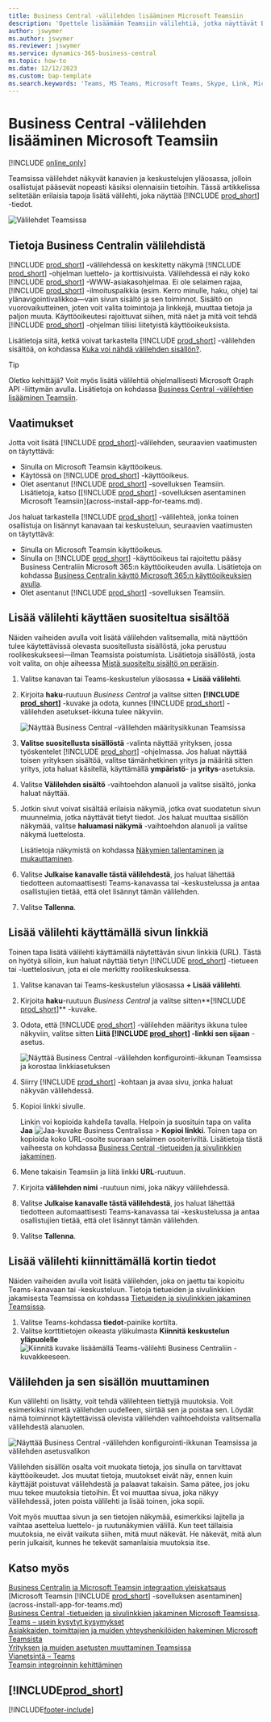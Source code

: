 ```yaml
---
title: Business Central -välilehden lisääminen Microsoft Teamsiin
description: 'Opettele lisäämään Teamsiin välilehtiä, jotka näyttävät Business Central -sivut.'
author: jswymer
ms.author: jswymer
ms.reviewer: jswymer
ms.service: dynamics-365-business-central
ms.topic: how-to
ms.date: 12/12/2023
ms.custom: bap-template
ms.search.keywords: 'Teams, MS Teams, Microsoft Teams, Skype, Link, Microsoft 365, collaborate, collaboration, teamwork, share records, tab'
---
```


# <a name="add-business-central-tab-in-microsoft-teams"></a>Business Central -välilehden lisääminen Microsoft Teamsiin

[!INCLUDE [online_only](includes/online_only.md)]

Teamsissa välilehdet näkyvät kanavien ja keskustelujen yläosassa, jolloin osallistujat pääsevät nopeasti käsiksi olennaisiin tietoihin. Tässä artikkelissa selitetään erilaisia tapoja lisätä välilehti, joka näyttää [!INCLUDE [prod_short](includes/prod_short.md)] -tiedot.

![Välilehdet Teamsissa](media/teams-tabs-border.png)

## <a name="about-business-central-tabs"></a>Tietoja Business Centralin välilehdistä

[!INCLUDE [prod_short](includes/prod_short.md)] -välilehdessä on keskitetty näkymä [!INCLUDE [prod_short](includes/prod_short.md)] -ohjelman luettelo- ja korttisivuista. Välilehdessä ei näy koko [!INCLUDE [prod_short](includes/prod_short.md)] -WWW-asiakasohjelmaa. Ei ole selaimen rajaa, [!INCLUDE [prod_short](includes/prod_short.md)] -ilmoituspalkkia (esim. Kerro minulle, haku, ohje) tai ylänavigointivalikkoa&mdash;vain sivun sisältö ja sen toiminnot. Sisältö on vuorovaikutteinen, joten voit valita toimintoja ja linkkejä, muuttaa tietoja ja paljon muuta. Käyttöoikeutesi rajoittuvat siihen, mitä näet ja mitä voit tehdä [!INCLUDE [prod_short](includes/prod_short.md)] -ohjelman tiliisi liitetyistä käyttöoikeuksista.

Lisätietoja siitä, ketkä voivat tarkastella [!INCLUDE [prod_short](includes/prod_short.md)] -välilehden sisältöä, on kohdassa [Kuka voi nähdä välilehden sisällön?](/dynamics365/business-central/teams-faq?tabs=tabs#who-can-view).

> [!TIP]
> Oletko kehittäjä? Voit myös lisätä välilehtiä ohjelmallisesti Microsoft Graph API -liittymän avulla. Lisätietoja on kohdassa [Business Central -välilehtien lisääminen Teamsiin](/dynamics365/business-central/dev-itpro/developer/devenv-develop-for-teams-tabs).  

## <a name="prerequisites"></a>Vaatimukset

Jotta voit lisätä [!INCLUDE [prod_short](includes/prod_short.md)]-välilehden, seuraavien vaatimusten on täytyttävä:

- Sinulla on Microsoft Teamsin käyttöoikeus.
- Käytössä on [!INCLUDE [prod_short](includes/prod_short.md)] -käyttöoikeus.
- Olet asentanut [!INCLUDE [prod_short](includes/prod_short.md)] -sovelluksen Teamsiin. Lisätietoja, katso [[!INCLUDE [prod_short](includes/prod_short.md)] -sovelluksen asentaminen Microsoft Teamsiin](across-install-app-for-teams.md).

Jos haluat tarkastella [!INCLUDE [prod_short](includes/prod_short.md)] -välilehteä, jonka toinen osallistuja on lisännyt kanavaan tai keskusteluun, seuraavien vaatimusten on täytyttävä:

- Sinulla on Microsoft Teamsin käyttöoikeus.
- Sinulla on [!INCLUDE [prod_short](includes/prod_short.md)] -käyttöoikeus tai rajoitettu pääsy Business Centraliin Microsoft 365:n käyttöoikeuden avulla. Lisätietoja on kohdassa [Business Centralin käyttö Microsoft 365:n käyttöoikeuksien avulla](admin-access-with-m365-license.md).
- Olet asentanut [!INCLUDE [prod_short](includes/prod_short.md)] -sovelluksen Teamsiin.

## <a name="add-tab-using-recommended-content"></a>Lisää välilehti käyttäen suositeltua sisältöä

Näiden vaiheiden avulla voit lisätä välilehden valitsemalla, mitä näyttöön tulee käytettävissä olevasta suositellusta sisällöstä, joka perustuu roolikeskukseesi&mdash;ilman Teamsista poistumista. Lisätietoja sisällöstä, josta voit valita, on ohje aiheessa [Mistä suositeltu sisältö on peräisin](/dynamics365/business-central/teams-faq?tabs=tabs#where-does-the-recommended-content-come-from).

1. Valitse kanavan tai Teams-keskustelun yläosassa **+ Lisää välilehti**.
2. Kirjoita **haku**-ruutuun *Business Central* ja valitse sitten **[!INCLUDE [prod_short](includes/prod_short.md)]** -kuvake ja odota, kunnes [!INCLUDE [prod_short](includes/prod_short.md)] -välilehden asetukset-ikkuna tulee näkyviin.

   ![Näyttää Business Central -välilehden määritysikkunan Teamsissa](media/teams-bc-tab-config-window.png)

3. **Valitse suositellusta sisällöstä** -valinta näyttää yrityksen, jossa työskentelet [!INCLUDE [prod_short](includes/prod_short.md)] -ohjelmassa. Jos haluat näyttää toisen yrityksen sisältöä, valitse tämänhetkinen yritys ja määritä sitten yritys, jota haluat käsitellä, käyttämällä **ympäristö**- ja **yritys**-asetuksia.
4. Valitse **Välilehden sisältö** -vaihtoehdon alanuoli ja valitse sisältö, jonka haluat näyttää.

   <!-- The list shows all pages that are bookmarked on your role center in [!INCLUDE [prod_short](includes/prod_short.md)]. To learn more about the content that you can choose from, see [Where does the recommended content come from?](teams-faq.md#recommended-content).-->
5. Jotkin sivut voivat sisältää erilaisia näkymiä, jotka ovat suodatetun sivun muunnelmia, jotka näyttävät tietyt tiedot. Jos haluat muuttaa sisällön näkymää, valitse **haluamasi näkymä** -vaihtoehdon alanuoli ja valitse näkymä luettelosta.

   Lisätietoja näkymistä on kohdassa [Näkymien tallentaminen ja mukauttaminen](ui-views.md).
6. Valitse **Julkaise kanavalle tästä välilehdestä**, jos haluat lähettää tiedotteen automaattisesti Teams-kanavassa tai -keskustelussa ja antaa osallistujien tietää, että olet lisännyt tämän välilehden.
7. Valitse **Tallenna**.

## <a name="add-tab-using-a-page-link"></a>Lisää välilehti käyttämällä sivun linkkiä

Toinen tapa lisätä välilehti käyttämällä näytettävän sivun linkkiä (URL). Tästä on hyötyä silloin, kun haluat näyttää tietyn [!INCLUDE [prod_short](includes/prod_short.md)] -tietueen tai -luettelosivun, jota ei ole merkitty roolikeskuksessa.

1. Valitse kanavan tai Teams-keskustelun yläosassa **+ Lisää välilehti**.
2. Kirjoita **haku**-ruutuun *Business Central* ja valitse sitten**[!INCLUDE [prod_short](includes/prod_short.md)]** -kuvake.
3. Odota, että [!INCLUDE [prod_short](includes/prod_short.md)] -välilehden määritys ikkuna tulee näkyviin, valitse sitten **Liitä [!INCLUDE [prod_short](includes/prod_short.md)] -linkki sen sijaan** -asetus.

   ![Näyttää Business Central -välilehden konfigurointi-ikkunan Teamsissa ja korostaa linkkiasetuksen](media/teams-bc-tab-config-window-page-link.png)
4. Siirry [!INCLUDE [prod_short](includes/prod_short.md)] -kohtaan ja avaa sivu, jonka haluat näkyvän välilehdessä.
5. Kopioi linkki sivulle.

   Linkin voi kopioida kahdella tavalla. Helpoin ja suosituin tapa on valita **Jaa** ![Jaa-kuvake Business Centralissa](media/share-icon.png) > **Kopioi linkki**. Toinen tapa on kopioida koko URL-osoite suoraan selaimen osoiteriviltä. Lisätietoja tästä vaiheesta on kohdassa [Business Central -tietueiden ja sivulinkkien jakaminen](across-working-with-teams.md).

6. Mene takaisin Teamsiin ja liitä linkki **URL**-ruutuun.
7. Kirjoita **välilehden nimi** -ruutuun nimi, joka näkyy välilehdessä.
8. Valitse **Julkaise kanavalle tästä välilehdestä**, jos haluat lähettää tiedotteen automaattisesti Teams-kanavassa tai -keskustelussa ja antaa osallistujien tietää, että olet lisännyt tämän välilehden.
9. Valitse **Tallenna**.

## <a name="add-tab-by-pinning-card-details"></a>Lisää välilehti kiinnittämällä kortin tiedot

Näiden vaiheiden avulla voit lisätä välilehden, joka on jaettu tai kopioitu Teams-kanavaan tai -keskusteluun. Tietoja tietueiden ja sivulinkkien jakamisesta Teamsissa on kohdassa [Tietueiden ja sivulinkkien jakaminen Teamsissa](across-working-with-teams.md).

1. Valitse Teams-kohdassa **tiedot**-painike kortilta.
2. Valitse korttitietojen oikeasta yläkulmasta **Kiinnitä keskustelun yläpuolelle** ![Kiinnitä kuvake lisäämällä Teams-välilehti Business Centraliin](media/pin-teams.png) -kuvakkeeseen.

## <a name="change-a-tab-and-its-content"></a>Välilehden ja sen sisällön muuttaminen

Kun välilehti on lisätty, voit tehdä välilehteen tiettyjä muutoksia. Voit esimerkiksi nimetä välilehden uudelleen, siirtää sen ja poistaa sen. Löydät nämä toiminnot käytettävissä olevista välilehden vaihtoehdoista valitsemalla välilehdestä alanuolen.

![Näyttää Business Central -välilehden konfigurointi-ikkunan Teamsissa ja välilehden asetusvalikon](media/teams-bc-tab-config-window-options.png)

Välilehden sisällön osalta voit muokata tietoja, jos sinulla on tarvittavat käyttöoikeudet. Jos muutat tietoja, muutokset eivät näy, ennen kuin käyttäjät poistuvat välilehdestä ja palaavat takaisin. Sama pätee, jos joku muu tekee muutoksia tietoihin. Et voi muuttaa sivua, joka näkyy välilehdessä, joten poista välilehti ja lisää toinen, joka sopii.

Voit myös muuttaa sivun ja sen tietojen näkymää, esimerkiksi lajitella ja vaihtaa asettelua luettelo- ja ruutunäkymien välillä. Kun teet tällaisia muutoksia, ne eivät vaikuta siihen, mitä muut näkevät. He näkevät, mitä alun perin julkaisit, kunnes he tekevät samanlaisia muutoksia itse.

## <a name="see-also"></a>Katso myös

[Business Centralin ja Microsoft Teamsin integraation yleiskatsaus](across-teams-overview.md)  
[Microsoft Teamsin [!INCLUDE [prod_short](includes/prod_short.md)] -sovelluksen asentaminen](across-install-app-for-teams.md)  
[Business Central -tietueiden ja sivulinkkien jakaminen Microsoft Teamsissa](across-working-with-teams.md).
[Teams – usein kysytyt kysymykset](teams-faq.md)  
[Asiakkaiden, toimittajien ja muiden yhteyshenkilöiden hakeminen Microsoft Teamsista](across-search-contacts-teams.md)  
[Yrityksen ja muiden asetusten muuttaminen Teamsissa](across-teams-settings.md)  
[Vianetsintä – Teams](admin-teams-troubleshooting.md)  
[Teamsin integroinnin kehittäminen](/dynamics365/business-central/dev-itpro/developer/devenv-develop-for-teams)  

## [!INCLUDE[prod_short](includes/free_trial_md.md)]  

[!INCLUDE[footer-include](includes/footer-banner.md)]
